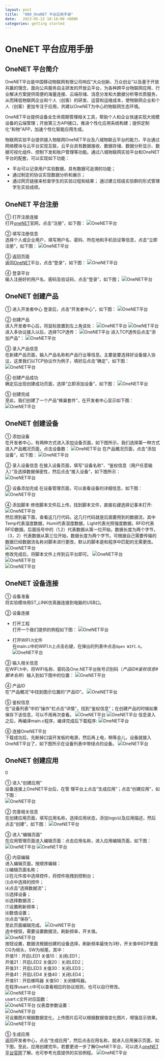 ```yaml
---
layout: post
title:  "080_OneNET 平台应用手册"
date:   2023-05-22 10:18:00 +0800
categories: getting started
---
```



# OneNET 平台应用手册
<!-- ------------------------ -->
## OneNET 平台简介


OneNET平台是中国移动物联网有限公司响应“大众创新、万众创业”以及基于开放共赢的理念，面向公共服务自主研发的开放云平台，为各种跨平台物联网应用、行业解决方案提供简便的海量连接、云端存储、消息分发和大数据分析等优质服务，从而降低物联网企业和个人（创客）的研发、运营和运维成本，使物联网企业和个人（创客）更加专注于应用，共建以OneNET为中心的物联网生态环境。

OneNET平台提供设备全生命周期管理相关工具，帮助个人和企业快速实现大规模设备的云端管理；开放第三方API接口，推进个性化应用系统构建；提供定制化“和物”APP，加速个性化智能应用生成。

物联网实验平台提供接入物联网OneNET平台及八城物联云平台的能力，平台通过网络模块与云平台实现互联，云平台具有数据接收、数据存储、数据分析显示、数据可视化组件、控制下发和账户管理等功能。通过八城物联网实验平台和OneNET平台的配套，可以实现如下功能：

- 平台可以记录用户实验数据，具有数据可追溯的功能；
- 通过制定的协议实现数据分析和展示；
- 通过网页链接来检查学生的实验过程和结果；
通过建立班级实验群的形式管理学生实验成绩。

<!-- ------------------------ -->
## OneNET 平台注册


① 打开注册连接   
打开[oneNET](https://open.iot.10086.cn/)官网，点击“注册”，如下图：
![OneNET平台](/assets/Keil/36.png)

② 填写注册信息  
选择个人或企业用户，填写用户名、密码、所在地和手机验证等信息，点击“立即注册”，如下图：
![OneNET平台](/assets/Keil/37.png)

③ 返回页面  
返回[OneNET](http://open.iot.10086.cn/)平台，点击“登录”，如下图：
![OneNET平台](/assets/Keil/38.png)

④ 登录平台  
输入注册好的用户名、密码及验证码，点击“登录”，如下图；
![OneNET平台](/assets/Keil/39.png)

<!-- ------------------------ -->
## OneNET 创建产品


① 进入开发者中心 
登录后，点击“开发者中心”，如下图：
![OneNET平台](/assets/Keil/40.png)

② 创建产品  
进入开发者中心后，将鼠标放置到左上角该处：
![OneNET平台](/assets/Keil/41.png)
![OneNET平台](/assets/Keil/42.png)
进入多协议接入以后，选择TCP透传：
![OneNET平台](/assets/Keil/43.png)
进入TCP透传后点击“添加产品”：
![OneNET平台](/assets/Keil/44.png)

③ 录入产品信息  
在新建产品页面，输入产品名称和产品行业等信息。主要是要选择好设备接入协议，这里我们以TCP协议作为例子，填好后点击“确定”，如下图：  
![OneNET平台](/assets/Keil/45.png)

④ 创建产品成功  
确定后出现创建成功页面，选择“立即添加设备”，如下图：
![OneNET平台](/assets/Keil/46.png)

⑤ 创建完成  
至此，我们创建了一个产品“蜂巢套件”，在开发者中心显示如下图： 
![OneNET平台](/assets/Keil/47.png)

<!-- ------------------------ -->
## OneNET 创建设备


① 添加设备  
在开发者中心，有两种方式进入添加设备页面，如下图所示，我们选择第一种方式进入产品概况页面，点击设备数：
![OneNET平台](/assets/Keil/48.png)
在产品概况页面，点击“添加设备”，如下图：
![OneNET平台](/assets/Keil/49.png)

② 录入设备信息
在接入设备页面，填写“设备名称”、“鉴权信息（用户任意输入）”及选择数据保密性，然后点击“接入设备”，如下图所示：  
![OneNET平台](/assets/Keil/50.png)

③ 设备添加完成
在设备管理页面，可以查看设备的详细信息，如下图：  
![OneNET平台](/assets/Keil/51.png)

④ 添加脚本
修改脚本文件后上传。找到脚本文件，直接右键选择记事本打开:
![OneNET平台](/assets/Keil/52.png)  
然后滑到最下面，查看这几行代码，这几行代码就是后面要用到的数据流，其中Temp代表温度数据，Humi代表湿度数据，Light代表光照强度数据，RFID代表RFID数据。后面括号中的（1,2）代表数据从第一位开始，数据长度为两个字节，（3，2）代表数据从第三位开始，数据长度为两个字节。可根据自己需要传输的数据已经数据流名称对脚本进行更改，默认的脚本是和程序中匹配的无需更改。  
![OneNET平台](/assets/Keil/53.png)  
修改完成后，将脚本文件上传到云平台即可。
![OneNET平台](/assets/Keil/54.png)  
![OneNET平台](/assets/Keil/55.png)  
![OneNET平台](/assets/Keil/56.png)  

<!-- ------------------------ -->
## OneNET 设备连接


① 设备准备  
将实验模块用ST_LINK仿真器连接到电脑的USB口。

② 设备连接  
- 打开工程  
打开一个我们提供的例程如下图：
![OneNET平台](/assets/Keil/57.png) 

- 打开WIFI.h文件  
在main.c中的WIFI.h上点击右键，在弹出的列表中点击`Open WIFI.h`。 
![OneNET平台](/assets/Keil/58.png) 

③ 输入相关信息  
在WIFI.h中，将WIFI名称、密码及One.NET平台账号识别码（*产品ID#鉴权信息#脚本名称*）输入到如下图中的位置：
![OneNET平台](/assets/Keil/59.png) 

④ 产品ID  
在“产品概况”中找到图示位置的“产品ID”。
![OneNET平台](/assets/Keil/60.png)

⑤ 鉴权信息  
在“设备列表”中的“操作”栏点击“详情”，找到“鉴权信息”；在创建产品的时候如果保存下该信息，可以不用再次查看。
![OneNET平台](/assets/Keil/61.png)
![OneNET平台](/assets/Keil/62.png)
信息录入之后，再编译main.c程序，编译完成后下载程序:
![OneNET平台](/assets/Keil/63.png)

⑥ 连接OneNET平台  
下载成功后，先断掉口袋开发板的电源，然后再上电，稍等会儿，设备就接入OneNET平台了，如下图所示在设备列表中带绿点的设备。
![OneNET平台](/assets/Keil/64.png)

<!-- ------------------------ -->
## OneNET 创建应用
0

① 进入“创建应用”  
设备连接上OneNET平台后，在管	理平台上点击“生成应用”；点击“创建应用”，如下图：  
![OneNET平台](/assets/Keil/65.png)

② 完善相关信息  
在创建应用页面，填写应用名称，选择应用状态，添加logo以及应用描述，然后点击“创建”，如下图：
![OneNET平台](/assets/Keil/66.png)

③ 进入“编辑页面”  
在应用管理页面进入编辑页面：点击应用名称，进入应用编辑页面，如下图：
![OneNET平台](/assets/Keil/67.png)
![OneNET平台](/assets/Keil/68.png)

④ 内容编辑  
进入编辑页面，按顺序编辑：  
⑴编辑页面名称；  
⑵在元件库中选择控件，将控件拖拽到控制台；  
⑶点中选择的控件；  
⑷点击“选择数据流”；  
⑸选择设备；  
⑹选择数据流；  
⑺设置刷新频率；  
⑻数值设置；  
⑼点击“保存”。  
至此页面编辑完成。
![OneNET平台](/assets/Keil/69.png)  
选中按钮，需要设置数据流，刷新频率，开关值。  
![OneNET平台](/assets/Keil/70.png)   
按钮设置，数据流根据创建的设备选择，刷新频率最快为3秒，开关值中EDP里面CG为帧头，SW为帧尾，其中：  
开值11：开启LED1   关值10：关闭LED1；  
开值21：开启LED2   关值20：关闭LED2；  
开值31：开启LED3   关值30：关闭LED3；  
开值41：开启LED4   关值40：关闭LED4；  
开值51：开启蜂鸣器  关值50：关闭蜂鸣器。  
在程序usart.c中可以查看相应的协议规则，也可以自行修改。  
![OneNET平台](/assets/Keil/71.png)   
usart.c文件对应函数：  
![OneNET平台](/assets/Keil/72.png) 
仪表盘参数设置：  
![OneNET平台](/assets/Keil/73.png)   
可设置图片根据数据变化，上传图片后可以根据数据值变化图片，增强显示效果。    
![OneNET平台](/assets/Keil/74.png)   

⑤ 生成应用  
返回开发者中心，点击“生成应用”，然后点击应用名称，就进入应用展示页面，如下图，至此，应用创建完毕。若要更进一步了解OneNET平台，可以进入[oneNET平台官网](http://open.iot.10086.cn/)了解。也可参考光盘提供的实验例程。
![OneNET平台](/assets/Keil/75.png)   
